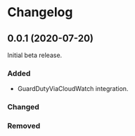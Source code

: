 # Changelog

## 0.0.1 (2020-07-20)
Initial beta release.

### Added 
- GuardDutyViaCloudWatch integration.

### Changed

### Removed

